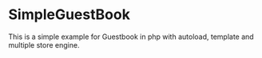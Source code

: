 SimpleGuestBook
===============
This is a simple example for Guestbook in php with autoload, template and multiple store engine.
